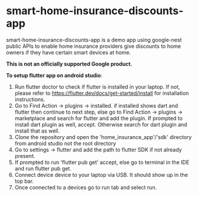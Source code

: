 # smart-home-insurance-discounts-app

smart-home-insurance-discounts-app is a demo app using google-nest public APIs 
to enable home insurance providers give discounts to home owners if they have certain smart devices at home.


**This is not an officially supported Google product.**

**To setup flutter app on android studio**:
1. Run flutter doctor to check if flutter is installed in your laptop. If not, please refer to https://flutter.dev/docs/get-started/install for installation instructions. 
2. Go to Find Action -> plugins -> installed. if installed shows dart and flutter then continue to next step, else go to Find Action -> plugins -> marketplace and search for flutter and add the plugin. If prompted to install dart plugin as well, accept. Otherwise search for dart plugin and install that as well. 
3. Clone the repository and open the 'home_insurance_app'/'sdk' directory from android studio not the root directory
4. Go to settings -> flutter and add the path to flutter SDK if not already present.
5. If prompted to run 'flutter pub get' accept, else go to terminal in the IDE and run flutter pub get.
6. Connect device device to your laptop via USB. It should show up in the top bar. 
7. Once connected to a devices go to run tab and select run.